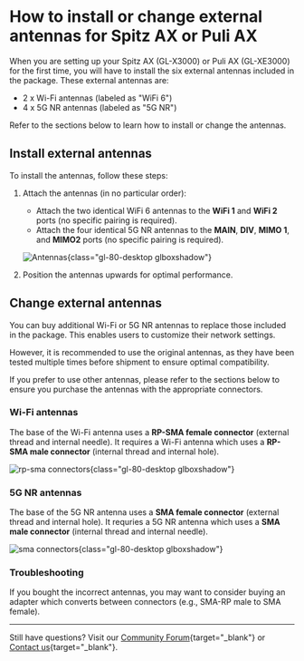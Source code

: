 # How to install or change external antennas for Spitz AX or Puli AX

When you are setting up your Spitz AX (GL-X3000) or Puli AX (GL-XE3000) for the first time, you will have to install the six external antennas included in the package. These external antennas are: 

* 2 x Wi-Fi antennas (labeled as "WiFi 6")
* 4 x 5G NR antennas (labeled as "5G NR")

Refer to the sections below to learn how to install or change the antennas. 

## Install external antennas

To install the antennas, follow these steps: 

1. Attach the antennas (in no particular order): 
    * Attach the two identical WiFi 6 antennas to the **WiFi 1** and **WiFi 2** ports (no specific pairing is required).
    * Attach the four identical 5G NR antennas to the **MAIN**, **DIV**, **MIMO 1**, and **MIMO2** ports (no specific pairing is required).

    ![Antennas](https://static.gl-inet.com/docs/router/en/4/tutorials/change_x3000_xe3000_antennas/x3000-antennas.jpg){class="gl-80-desktop glboxshadow"}

2. Position the antennas upwards for optimal performance. 

## Change external antennas 

You can buy additional Wi-Fi or 5G NR antennas to replace those included in the package. This enables users to customize their network settings.

However, it is recommended to use the original antennas, as they have been tested multiple times before shipment to ensure optimal compatibility.

If you prefer to use other antennas, please refer to the sections below to ensure you purchase the antennas with the appropriate connectors. 

### Wi-Fi antennas

The base of the Wi-Fi antenna uses a **RP-SMA female connector** (external thread and internal needle). It requires a Wi-Fi antenna which uses a **RP-SMA male connector** (internal thread and internal hole).

![rp-sma connectors](https://static.gl-inet.com/docs/router/en/4/tutorials/change_x3000_xe3000_antennas/rp-sma-connectors.jpg){class="gl-80-desktop glboxshadow"}

### 5G NR antennas

The base of the 5G NR antenna uses a **SMA female connector** (external thread and internal hole). It requries a 5G NR antenna which uses a **SMA male connector** (internal thread and internal needle).

![sma connectors](https://static.gl-inet.com/docs/router/en/4/tutorials/change_x3000_xe3000_antennas/sma-connectors.jpg){class="gl-80-desktop glboxshadow"}

### Troubleshooting

If you bought the incorrect antennas, you may want to consider buying an adapter which converts between connectors (e.g., SMA-RP male to SMA female). 

---

Still have questions? Visit our [Community Forum](https://forum.gl-inet.com){target="_blank"} or [Contact us](https://www.gl-inet.com/contacts/){target="_blank"}.